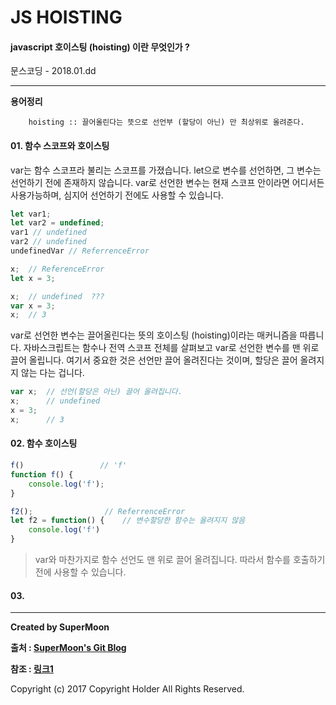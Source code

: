# JS HOISTING

#### javascript 호이스팅 (hoisting) 이란 무엇인가 ?

<div class="pull-right"> 문스코딩 - 2018.01.dd </div>

---

**용어정리**
```
    hoisting :: 끌어올린다는 뜻으로 선언부 (할당이 아닌) 만 최상위로 올려준다.
```

#### 01. 함수 스코프와 호이스팅

var는 함수 스코프라 불리는 스코프를 가졌습니다.
let으로 변수를 선언하면, 그 변수는 선언하기 전에 존재하지 않습니다.
var로 선언한 변수는 현재 스코프 안이라면 어디서든 사용가능하며, 심지어 선언하기 전에도 사용할 수 있습니다.

```js
let var1;
let var2 = undefined;
var1 // undefined
var2 // undefined
undefinedVar // ReferrenceError
```

```js
x;  // ReferenceError
let x = 3;
```

```js
x;  // undefined  ???
var x = 3;
x;  // 3
```

var로 선언한 변수는 끌어올린다는 뜻의 호이스팅 (hoisting)이라는 매커니즘을 따릅니다.
자바스크립트는 함수나 전역 스코프 전체를 살펴보고 var로 선언한 변수를 맨 위로 끌어 올립니다.
여기서 중요한 것은 선언만 끌어 올려진다는 것이며, 할당은 끌어 올려지지 않는 다는 겁니다.

```js
var x;  // 선언(할당은 아닌) 끌어 올려집니다.
x;      // undefined
x = 3;  
x;      // 3
```

#### 02. 함수 호이스팅

```js
f()                 // 'f'
function f() {
    console.log('f');
}

f2();                // ReferrenceError
let f2 = function() {    // 변수할당한 함수는 올려지지 않음
    console.log('f')
}
```
> var와 마찬가지로 함수 선언도 맨 위로 끌어 올려집니다. 따라서 함수를 호출하기전에 사용할 수 있습니다.


#### 03.

---

**Created by SuperMoon**

**출처 : [SuperMoon's Git Blog](https://github.com/jm921106)**

**참조 : [링크1]()**

Copyright (c) 2017 Copyright Holder All Rights Reserved.
